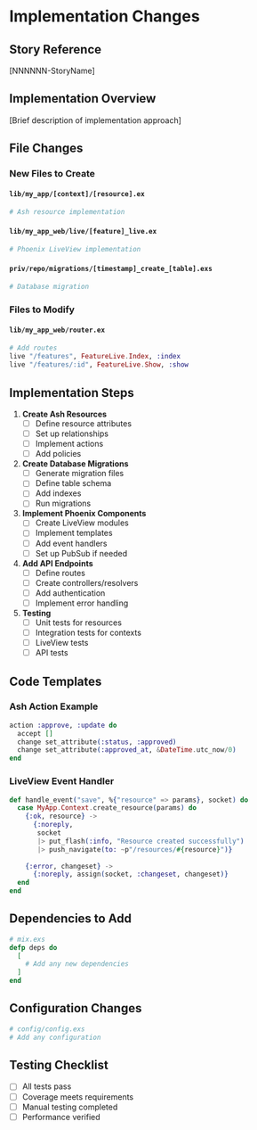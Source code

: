 # Implementation Changes

## Story Reference
[NNNNNN-StoryName]

## Implementation Overview
[Brief description of implementation approach]

## File Changes

### New Files to Create

#### `lib/my_app/[context]/[resource].ex`
```elixir
# Ash resource implementation
```

#### `lib/my_app_web/live/[feature]_live.ex`
```elixir
# Phoenix LiveView implementation
```

#### `priv/repo/migrations/[timestamp]_create_[table].exs`
```elixir
# Database migration
```

### Files to Modify

#### `lib/my_app_web/router.ex`
```elixir
# Add routes
live "/features", FeatureLive.Index, :index
live "/features/:id", FeatureLive.Show, :show
```

## Implementation Steps

1. **Create Ash Resources**
   - [ ] Define resource attributes
   - [ ] Set up relationships
   - [ ] Implement actions
   - [ ] Add policies

2. **Create Database Migrations**
   - [ ] Generate migration files
   - [ ] Define table schema
   - [ ] Add indexes
   - [ ] Run migrations

3. **Implement Phoenix Components**
   - [ ] Create LiveView modules
   - [ ] Implement templates
   - [ ] Add event handlers
   - [ ] Set up PubSub if needed

4. **Add API Endpoints**
   - [ ] Define routes
   - [ ] Create controllers/resolvers
   - [ ] Add authentication
   - [ ] Implement error handling

5. **Testing**
   - [ ] Unit tests for resources
   - [ ] Integration tests for contexts
   - [ ] LiveView tests
   - [ ] API tests

## Code Templates

### Ash Action Example
```elixir
action :approve, :update do
  accept []
  change set_attribute(:status, :approved)
  change set_attribute(:approved_at, &DateTime.utc_now/0)
end
```

### LiveView Event Handler
```elixir
def handle_event("save", %{"resource" => params}, socket) do
  case MyApp.Context.create_resource(params) do
    {:ok, resource} ->
      {:noreply, 
       socket
       |> put_flash(:info, "Resource created successfully")
       |> push_navigate(to: ~p"/resources/#{resource}")}
    
    {:error, changeset} ->
      {:noreply, assign(socket, :changeset, changeset)}
  end
end
```

## Dependencies to Add

```elixir
# mix.exs
defp deps do
  [
    # Add any new dependencies
  ]
end
```

## Configuration Changes

```elixir
# config/config.exs
# Add any configuration
```

## Testing Checklist
- [ ] All tests pass
- [ ] Coverage meets requirements
- [ ] Manual testing completed
- [ ] Performance verified